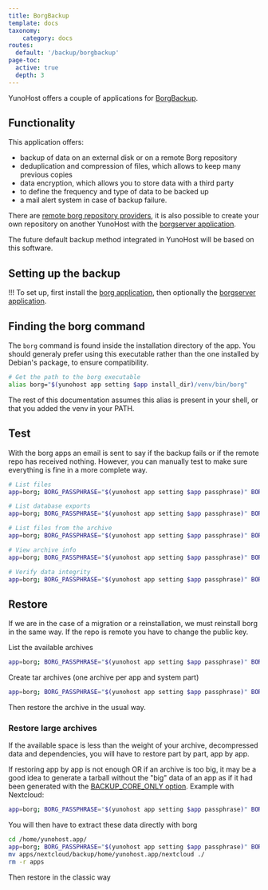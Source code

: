 ```yaml
---
title: BorgBackup
template: docs
taxonomy:
    category: docs
routes:
  default: '/backup/borgbackup'
page-toc:
  active: true
  depth: 3
---
```


YunoHost offers a couple of applications for [BorgBackup](https://www.borgbackup.org/).

## Functionality

This application offers:

- backup of data on an external disk or on a remote Borg repository
- deduplication and compression of files, which allows to keep many previous copies
- data encryption, which allows you to store data with a third party
- to define the frequency and type of data to be backed up
- a mail alert system in case of backup failure.

There are [remote borg repository providers](https://www.borgbackup.org/support/commercial.html), it is also possible to create your own repository on another YunoHost with the [borgserver application](https://github.com/YunoHost-Apps/borgserver_ynh).

The future default backup method integrated in YunoHost will be based on this software.

## Setting up the backup

!!! To set up, first install the [borg application](https://github.com/YunoHost-Apps/borg_ynh), then optionally the [borgserver application](https://github.com/YunoHost-Apps/borgserver_ynh).

## Finding the borg command

The `borg` command is found inside the installation directory of the app. You should generaly prefer using this executable rather than the one installed by Debian's package, to ensure compatibility.

```bash
# Get the path to the borg executable
alias borg="$(yunohost app setting $app install_dir)/venv/bin/borg"
```

The rest of this documentation assumes this alias is present in your shell, or that you added the venv in your PATH.

## Test

With the borg apps an email is sent to say if the backup fails or if the remote repo has received nothing. However, you can manually test to make sure everything is fine in a more complete way.

```bash
# List files
app=borg; BORG_PASSPHRASE="$(yunohost app setting $app passphrase)" BORG_RSH="ssh -i /root/.ssh/id_${app}_ed25519 -oStrictHostKeyChecking=yes " "$borg" list "$(yunohost app setting $app repository)" | less

# List database exports
app=borg; BORG_PASSPHRASE="$(yunohost app setting $app passphrase)" BORG_RSH="ssh -i /root/.ssh/id_${app}_ed25519 -oStrictHostKeyChecking=yes " "$borg" list "$(yunohost app setting $app repository)" | grep "(db|dump)\.sql"

# List files from the archive
app=borg; BORG_PASSPHRASE="$(yunohost app setting $app passphrase)" BORG_RSH="ssh -i /root/.ssh/id_${app}_ed25519 -oStrictHostKeyChecking=yes " "$borg" list "$(yunohost app setting $app repository)::ARCHIVE" | less

# View archive info
app=borg; BORG_PASSPHRASE="$(yunohost app setting $app passphrase)" BORG_RSH="ssh -i /root/.ssh/id_${app}_ed25519 -oStrictHostKeyChecking=yes " "$borg" info "$(yunohost app setting $app repository)::ARCHIVE"

# Verify data integrity
app=borg; BORG_PASSPHRASE="$(yunohost app setting $app passphrase)" BORG_RSH="ssh -i /root/.ssh/id_${app}_ed25519 -oStrictHostKeyChecking=yes " "$borg" check "$(yunohost app setting $app repository)::ARCHIVE" --verify-data
```

## Restore

If we are in the case of a migration or a reinstallation, we must reinstall borg in the same way. If the repo is remote you have to change the public key.

List the available archives

```bash
app=borg; BORG_PASSPHRASE="$(yunohost app setting $app passphrase)" BORG_RSH="ssh -i /root/.ssh/id_${app}_ed25519 -oStrictHostKeyChecking=yes " "$borg" list "$(yunohost app setting $app repository)"
```

Create tar archives (one archive per app and system part)

```bash
app=borg; BORG_PASSPHRASE="$(yunohost app setting $app passphrase)" BORG_RSH="ssh -i /root/.ssh/id_${app}_ed25519 -oStrictHostKeyChecking=yes " "$borg" export-tar "$(yunohost app setting $app repository)::ARCHIVE" /home/yunohost/archives/ARCHIVE.tar
```

Then restore the archive in the usual way.

### Restore large archives

If the available space is less than the weight of your archive, decompressed data and dependencies, you will have to restore part by part, app by app.

If restoring app by app is not enough OR if an archive is too big, it may be a good idea to generate a tarball without the "big" data of an app as if it had been generated with the [BACKUP_CORE_ONLY option](/backup/include_exclude_files#don't-save-large-quantities-of-data). Example with Nextcloud:

```bash
app=borg; BORG_PASSPHRASE="$(yunohost app setting $app passphrase)" BORG_RSH="ssh -i /root/.ssh/id_${app}_ed25519 -oStrictHostKeyChecking=yes " "$borg" export-tar -e apps/nextcloud/backup/home/yunohost.app "$(yunohost app setting $app repository)::ARCHIVE" /home/yunohost.backup/archives/ARCHIVE.tar
```

You will then have to extract these data directly with borg

```bash
cd /home/yunohost.app/
app=borg; BORG_PASSPHRASE="$(yunohost app setting $app passphrase)" BORG_RSH="ssh -i /root/.ssh/id_${app}_ed25519 -oStrictHostKeyChecking=yes " "$borg" extract "$(yunohost app setting $app repository)::ARCHIVE" apps/nextcloud/backup/home/yunohost.app/
mv apps/nextcloud/backup/home/yunohost.app/nextcloud ./
rm -r apps
```

Then restore in the classic way
